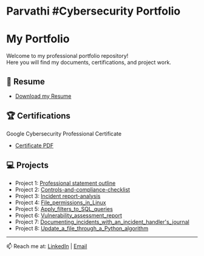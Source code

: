 # Parvathi #Cybersecurity Portfolio 
# My Portfolio

Welcome to my professional portfolio repository!  
Here you will find my documents, certifications, and project work.

## 📄 Resume
- [Download my Resume](PARVATHI_RESUME_CYBERSECURITY.pdf)

## 🏆 Certifications
Google Cybersecurity Professional Certificate
- [Certificate PDF](Certifications/Coursera_R7ZLY7J57A88.pdf)

## 💻 Projects
- Project 1: [Professional statement outline](portfolio_projects/1_Professional_statement_outline.pdf)
- Project 2: [Controls-and-compliance-checklist](portfolio_projects/2_PARVATHI_Controls_and_compliance_checklist.pdf)
- Project 3: [Incident report-analysis](portfolio_projects/3_Incident_report_analysis.pdf)
- Project 4: [File_permissions_in_Linux](portfolio_projects/4_File_permissions_in_Linux.pdf)
- Project 5: [Apply_filters_to_SQL_queries](portfolio_projects/5_Apply_filters_to_SQL_queries.pdf)
- Project 6: [Vulnerability_assessment_report](portfolio_projects/6_Vulnerability_assessment_report.pdf)
- Project 7: [Documenting_incidents_with_an_incident_handler's_journal](portfolio_projects/7_Documenting_incidents_with_an_incident_handler's_journal.pdf)
- Project 8: [Update_a_file_through_a_Python_algorithm](portfolio_projects/8_Update_a_file_through_a_Python_algorithm.pdf)
---
📫 Reach me at: [ LinkedIn](https://www.linkedin.com/in/bhavya-naga-sai-parvathi-kshatri-3140251a2) | [Email](mailto:bhavyanagasai@gmail.com)
